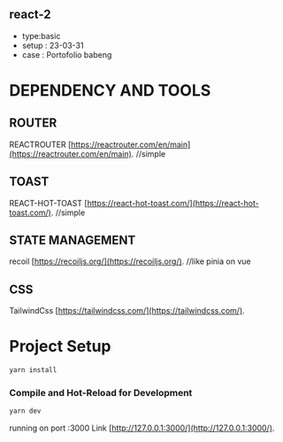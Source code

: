 ## react-2
- type:basic
- setup : 23-03-31
- case : Portofolio babeng

# DEPENDENCY AND TOOLS

## ROUTER
REACTROUTER [https://reactrouter.com/en/main](https://reactrouter.com/en/main).
//simple

## TOAST
REACT-HOT-TOAST [https://react-hot-toast.com/](https://react-hot-toast.com/).
//simple

## STATE MANAGEMENT
recoil [https://recoiljs.org/](https://recoiljs.org/). 
//like pinia on vue

## CSS
TailwindCss [https://tailwindcss.com/](https://tailwindcss.com/). 

# Project Setup

```sh
yarn install
```

### Compile and Hot-Reload for Development

```sh
yarn dev
```

running on port :3000
Link [http://127.0.0.1:3000/](http://127.0.0.1:3000/). 